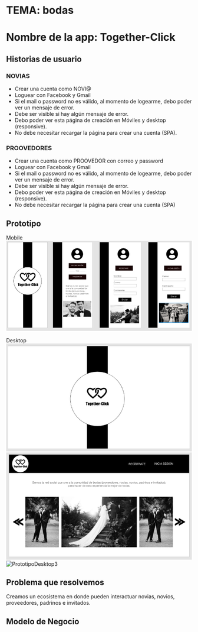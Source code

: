 # TEMA: bodas 
# Nombre de la app: Together-Click

## Historias de usuario
### NOVIAS
- Crear una cuenta como NOVI@
- Loguear con Facebook y Gmail
- Si el mail o password no es válido, al momento de logearme, debo poder ver un mensaje de error.
- Debe ser visible si hay algún mensaje de error.
- Debo poder ver esta página de creación en Móviles y desktop (responsive).
- No debe necesitar recargar la página para crear una cuenta (SPA).



### PROOVEDORES
- Crear una cuenta como PROOVEDOR con correo y password
- Loguear con Facebook y Gmail
- Si el mail o password no es válido, al momento de logearme, debo poder ver un mensaje de error.
- Debe ser visible si hay algún mensaje de error.
- Debo poder ver esta página de creación en Móviles y desktop (responsive).
- No debe necesitar recargar la página para crear una cuenta (SPA)

## Prototipo
Mobile
![PrototipoMobile](imagenes/Prototipo-mobile.png)

Desktop
![PrototipoDesktop1](imagenes/Prototipo-desktop1.png)
![PrototipoDesktop2](imagenes/Prototipo-desktop2.png)
![PrototipoDesktop3](imagenes/Prototipo-desktop3.png)

## Problema que resolvemos 
Creamos un ecosistema en donde pueden interactuar novias, novios, proveedores, padrinos e invitados.

## Modelo de Negocio


